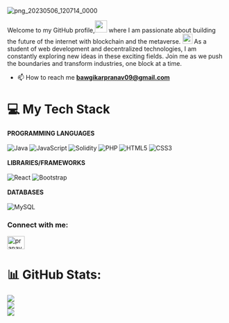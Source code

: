 
![png_20230506_120714_0000](https://user-images.githubusercontent.com/102728016/236607748-07df79cb-ec74-4bbc-be2e-392cded699b4.png)

Welcome to my GitHub profile,<img src="https://camo.githubusercontent.com/5fdc50792e1ee6ed59180496103506e51d0424b3218b40cf05fc595a3f79b184/68747470733a2f2f656d2d636f6e74656e742e7a6f626a2e6e65742f736f757263652f6d6963726f736f66742d7465616d732f3333372f776176696e672d68616e645f31663434622e706e67" width="28" height="28">
 where I am passionate about building the future of the internet with blockchain and the metaverse. <img src="https://user-images.githubusercontent.com/102728016/236609607-5fda1753-e4ac-4f0a-96e9-c4234b8ecfae.png" width="23" height="23" alt="rocket_1f680">
As a student of web development and decentralized technologies, I am constantly exploring new ideas in these exciting fields. Join me as we push the boundaries and transform industries, one block at a time.

- 📫 How to reach me **bawgikarpranav09@gmail.com**

# 💻 My Tech Stack
<strong>PROGRAMMING LANGUAGES</strong></br><br>
![Java](https://img.shields.io/badge/java-%23ED8B00.svg?style=for-the-badge&logo=java&logoColor=white) ![JavaScript](https://img.shields.io/badge/javascript-%23323330.svg?style=for-the-badge&logo=javascript&logoColor=%23F7DF1E) ![Solidity](https://img.shields.io/badge/Solidity-%23363636.svg?style=for-the-badge&logo=solidity&logoColor=white) ![PHP](https://img.shields.io/badge/php-%23777BB4.svg?style=for-the-badge&logo=php&logoColor=white) ![HTML5](https://img.shields.io/badge/html5-%23E34F26.svg?style=for-the-badge&logo=html5&logoColor=white) ![CSS3](https://img.shields.io/badge/css3-%231572B6.svg?style=for-the-badge&logo=css3&logoColor=white)   <br><br>
<strong>LIBRARIES/FRAMEWORKS</strong><br><br> ![React](https://img.shields.io/badge/react-%2320232a.svg?style=for-the-badge&logo=react&logoColor=%2361DAFB) ![Bootstrap](https://img.shields.io/badge/bootstrap-%23563D7C.svg?style=for-the-badge&logo=bootstrap&logoColor=white)  <br><br>
<strong>DATABASES</strong><br><br> ![MySQL](https://img.shields.io/badge/mysql-%2300f.svg?style=for-the-badge&logo=mysql&logoColor=white)

<h3 align="left">Connect with me:</h3>
<p align="left">
<a href="https://instagram.com/pranavbawgikar" target="blank"><img align="center" src="https://raw.githubusercontent.com/rahuldkjain/github-profile-readme-generator/master/src/images/icons/Social/instagram.svg" alt="pranavbawgikar" height="30" width="40" /></a>
</p>

# 📊 GitHub Stats:
![](https://github-readme-stats.vercel.app/api?username=PranavBawgikar&theme=dark&hide_border=false&include_all_commits=true&count_private=true)<br/>
![](https://github-readme-streak-stats.herokuapp.com/?user=PranavBawgikar&theme=dark&hide_border=false)<br/>
![](https://github-readme-stats.vercel.app/api/top-langs/?username=PranavBawgikar&theme=dark&hide_border=false&include_all_commits=true&count_private=true&layout=compact)

